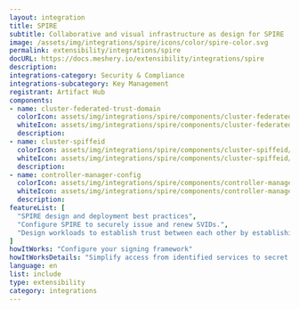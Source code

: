 ```yaml
---
layout: integration
title: SPIRE
subtitle: Collaborative and visual infrastructure as design for SPIRE
image: /assets/img/integrations/spire/icons/color/spire-color.svg
permalink: extensibility/integrations/spire
docURL: https://docs.meshery.io/extensibility/integrations/spire
description: 
integrations-category: Security & Compliance
integrations-subcategory: Key Management
registrant: Artifact Hub
components: 
- name: cluster-federated-trust-domain
  colorIcon: assets/img/integrations/spire/components/cluster-federated-trust-domain/icons/color/cluster-federated-trust-domain-color.svg
  whiteIcon: assets/img/integrations/spire/components/cluster-federated-trust-domain/icons/white/cluster-federated-trust-domain-white.svg
  description: 
- name: cluster-spiffeid
  colorIcon: assets/img/integrations/spire/components/cluster-spiffeid/icons/color/cluster-spiffeid-color.svg
  whiteIcon: assets/img/integrations/spire/components/cluster-spiffeid/icons/white/cluster-spiffeid-white.svg
  description: 
- name: controller-manager-config
  colorIcon: assets/img/integrations/spire/components/controller-manager-config/icons/color/controller-manager-config-color.svg
  whiteIcon: assets/img/integrations/spire/components/controller-manager-config/icons/white/controller-manager-config-white.svg
  description: 
featureList: [
  "SPIRE design and deployment best practices",
  "Configure SPIRE to securely issue and renew SVIDs.",
  "Design workloads to establish trust between each other by establishing an mTLS connection or by signing and verifying a JWT token."
]
howItWorks: "Configure your signing framework"
howItWorksDetails: "Simplify access from identified services to secret stores, databases, services meshes and cloud provider services."
language: en
list: include
type: extensibility
category: integrations
---
```

